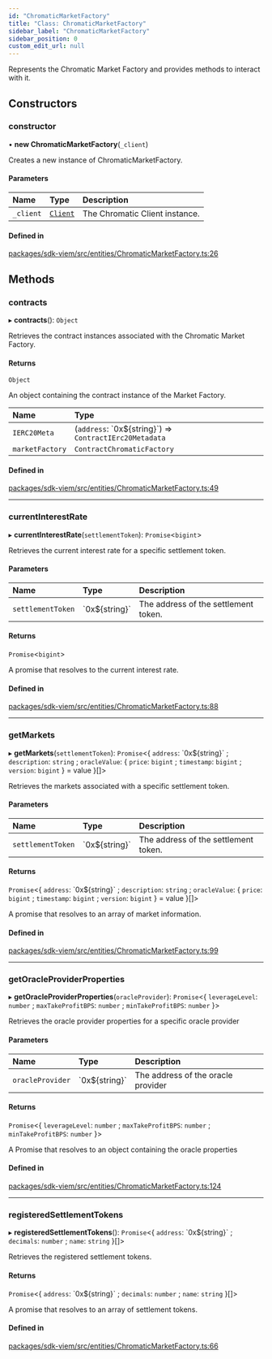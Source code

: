 ```yaml
---
id: "ChromaticMarketFactory"
title: "Class: ChromaticMarketFactory"
sidebar_label: "ChromaticMarketFactory"
sidebar_position: 0
custom_edit_url: null
---
```


Represents the Chromatic Market Factory and provides methods to interact with it.

## Constructors

### constructor

• **new ChromaticMarketFactory**(`_client`)

Creates a new instance of ChromaticMarketFactory.

#### Parameters

| Name | Type | Description |
| :------ | :------ | :------ |
| `_client` | [`Client`](Client.md) | The Chromatic Client instance. |

#### Defined in

[packages/sdk-viem/src/entities/ChromaticMarketFactory.ts:26](https://github.com/chromatic-protocol/sdk/blob/d83cf81/packages/sdk-viem/src/entities/ChromaticMarketFactory.ts#L26)

## Methods

### contracts

▸ **contracts**(): `Object`

Retrieves the contract instances associated with the Chromatic Market Factory.

#### Returns

`Object`

An object containing the contract instance of the Market Factory.

| Name | Type |
| :------ | :------ |
| `IERC20Meta` | (`address`: \`0x${string}\`) => `ContractIErc20Metadata` |
| `marketFactory` | `ContractChromaticFactory` |

#### Defined in

[packages/sdk-viem/src/entities/ChromaticMarketFactory.ts:49](https://github.com/chromatic-protocol/sdk/blob/d83cf81/packages/sdk-viem/src/entities/ChromaticMarketFactory.ts#L49)

___

### currentInterestRate

▸ **currentInterestRate**(`settlementToken`): `Promise`<`bigint`\>

Retrieves the current interest rate for a specific settlement token.

#### Parameters

| Name | Type | Description |
| :------ | :------ | :------ |
| `settlementToken` | \`0x${string}\` | The address of the settlement token. |

#### Returns

`Promise`<`bigint`\>

A promise that resolves to the current interest rate.

#### Defined in

[packages/sdk-viem/src/entities/ChromaticMarketFactory.ts:88](https://github.com/chromatic-protocol/sdk/blob/d83cf81/packages/sdk-viem/src/entities/ChromaticMarketFactory.ts#L88)

___

### getMarkets

▸ **getMarkets**(`settlementToken`): `Promise`<{ `address`: \`0x${string}\` ; `description`: `string` ; `oracleValue`: { `price`: `bigint` ; `timestamp`: `bigint` ; `version`: `bigint`  } = value }[]\>

Retrieves the markets associated with a specific settlement token.

#### Parameters

| Name | Type | Description |
| :------ | :------ | :------ |
| `settlementToken` | \`0x${string}\` | The address of the settlement token. |

#### Returns

`Promise`<{ `address`: \`0x${string}\` ; `description`: `string` ; `oracleValue`: { `price`: `bigint` ; `timestamp`: `bigint` ; `version`: `bigint`  } = value }[]\>

A promise that resolves to an array of market information.

#### Defined in

[packages/sdk-viem/src/entities/ChromaticMarketFactory.ts:99](https://github.com/chromatic-protocol/sdk/blob/d83cf81/packages/sdk-viem/src/entities/ChromaticMarketFactory.ts#L99)

___

### getOracleProviderProperties

▸ **getOracleProviderProperties**(`oracleProvider`): `Promise`<{ `leverageLevel`: `number` ; `maxTakeProfitBPS`: `number` ; `minTakeProfitBPS`: `number`  }\>

Retrieves the oracle provider properties for a specific oracle provider

#### Parameters

| Name | Type | Description |
| :------ | :------ | :------ |
| `oracleProvider` | \`0x${string}\` | The address of the oracle provider |

#### Returns

`Promise`<{ `leverageLevel`: `number` ; `maxTakeProfitBPS`: `number` ; `minTakeProfitBPS`: `number`  }\>

A Promise that resolves to an object containing the oracle properties

#### Defined in

[packages/sdk-viem/src/entities/ChromaticMarketFactory.ts:124](https://github.com/chromatic-protocol/sdk/blob/d83cf81/packages/sdk-viem/src/entities/ChromaticMarketFactory.ts#L124)

___

### registeredSettlementTokens

▸ **registeredSettlementTokens**(): `Promise`<{ `address`: \`0x${string}\` ; `decimals`: `number` ; `name`: `string`  }[]\>

Retrieves the registered settlement tokens.

#### Returns

`Promise`<{ `address`: \`0x${string}\` ; `decimals`: `number` ; `name`: `string`  }[]\>

A promise that resolves to an array of settlement tokens.

#### Defined in

[packages/sdk-viem/src/entities/ChromaticMarketFactory.ts:66](https://github.com/chromatic-protocol/sdk/blob/d83cf81/packages/sdk-viem/src/entities/ChromaticMarketFactory.ts#L66)
